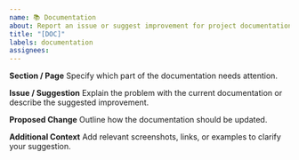 ```yaml
---
name: 📚 Documentation
about: Report an issue or suggest improvement for project documentation
title: "[DOC]"
labels: documentation
assignees: 
---
```


**Section / Page**
Specify which part of the documentation needs attention.

**Issue / Suggestion**
Explain the problem with the current documentation or describe the suggested improvement.

**Proposed Change**
Outline how the documentation should be updated.

**Additional Context**
Add relevant screenshots, links, or examples to clarify your suggestion.